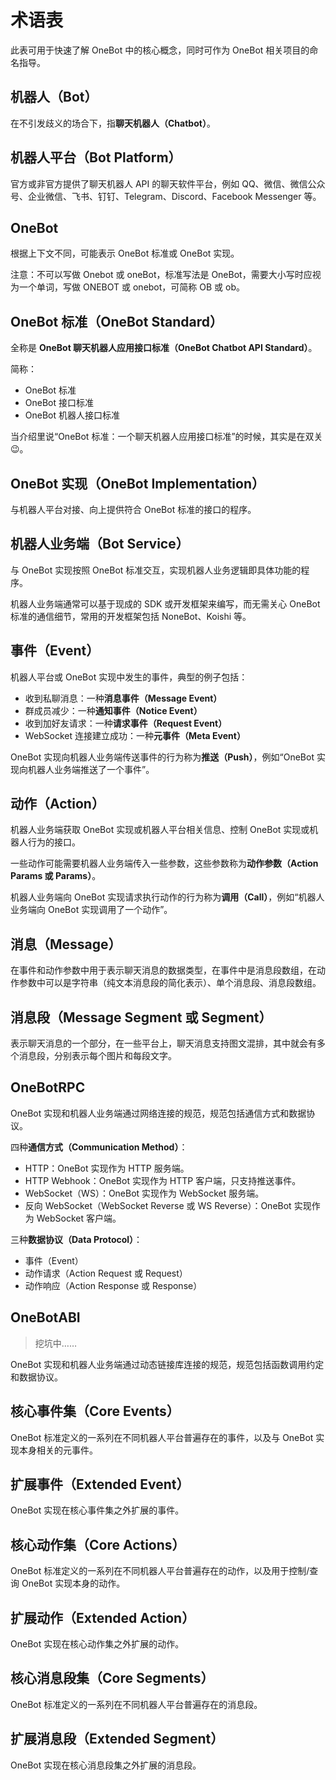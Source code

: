 # 术语表

此表可用于快速了解 OneBot 中的核心概念，同时可作为 OneBot 相关项目的命名指导。

## 机器人（Bot）

在不引发歧义的场合下，指**聊天机器人（Chatbot）**。

## 机器人平台（Bot Platform）

官方或非官方提供了聊天机器人 API 的聊天软件平台，例如 QQ、微信、微信公众号、企业微信、飞书、钉钉、Telegram、Discord、Facebook Messenger 等。

## OneBot

根据上下文不同，可能表示 OneBot 标准或 OneBot 实现。

注意：不可以写做 Onebot 或 oneBot，标准写法是 OneBot，需要大小写时应视为一个单词，写做 ONEBOT 或 onebot，可简称 OB 或 ob。

## OneBot 标准（OneBot Standard）

全称是 **OneBot 聊天机器人应用接口标准（OneBot Chatbot API Standard）**。

简称：

- OneBot 标准
- OneBot 接口标准
- OneBot 机器人接口标准

当介绍里说“OneBot 标准：一个聊天机器人应用接口标准”的时候，其实是在双关😉。

## OneBot 实现（OneBot Implementation）

与机器人平台对接、向上提供符合 OneBot 标准的接口的程序。

## 机器人业务端（Bot Service）

与 OneBot 实现按照 OneBot 标准交互，实现机器人业务逻辑即具体功能的程序。

机器人业务端通常可以基于现成的 SDK 或开发框架来编写，而无需关心 OneBot 标准的通信细节，常用的开发框架包括 NoneBot、Koishi 等。

## 事件（Event）

机器人平台或 OneBot 实现中发生的事件，典型的例子包括：

- 收到私聊消息：一种**消息事件（Message Event）**
- 群成员减少：一种**通知事件（Notice Event）**
- 收到加好友请求：一种**请求事件（Request Event）**
- WebSocket 连接建立成功：一种**元事件（Meta Event）**

OneBot 实现向机器人业务端传送事件的行为称为**推送（Push）**，例如“OneBot 实现向机器人业务端推送了一个事件”。

## 动作（Action）

机器人业务端获取 OneBot 实现或机器人平台相关信息、控制 OneBot 实现或机器人行为的接口。

一些动作可能需要机器人业务端传入一些参数，这些参数称为**动作参数（Action Params 或 Params）**。

机器人业务端向 OneBot 实现请求执行动作的行为称为**调用（Call）**，例如“机器人业务端向 OneBot 实现调用了一个动作”。

## 消息（Message）

在事件和动作参数中用于表示聊天消息的数据类型，在事件中是消息段数组，在动作参数中可以是字符串（纯文本消息段的简化表示）、单个消息段、消息段数组。

## 消息段（Message Segment 或 Segment）

表示聊天消息的一个部分，在一些平台上，聊天消息支持图文混排，其中就会有多个消息段，分别表示每个图片和每段文字。

## OneBotRPC

OneBot 实现和机器人业务端通过网络连接的规范，规范包括通信方式和数据协议。

四种**通信方式（Communication Method）**：

- HTTP：OneBot 实现作为 HTTP 服务端。
- HTTP Webhook：OneBot 实现作为 HTTP 客户端，只支持推送事件。
- WebSocket（WS）：OneBot 实现作为 WebSocket 服务端。
- 反向 WebSocket（WebSocket Reverse 或 WS Reverse）：OneBot 实现作为 WebSocket 客户端。

三种**数据协议（Data Protocol）**：

- 事件（Event）
- 动作请求（Action Request 或 Request）
- 动作响应（Action Response 或 Response）

## OneBotABI

> 挖坑中……

OneBot 实现和机器人业务端通过动态链接库连接的规范，规范包括函数调用约定和数据协议。

## 核心事件集（Core Events）

OneBot 标准定义的一系列在不同机器人平台普遍存在的事件，以及与 OneBot 实现本身相关的元事件。

## 扩展事件（Extended Event）

OneBot 实现在核心事件集之外扩展的事件。

## 核心动作集（Core Actions）

OneBot 标准定义的一系列在不同机器人平台普遍存在的动作，以及用于控制/查询 OneBot 实现本身的动作。

## 扩展动作（Extended Action）

OneBot 实现在核心动作集之外扩展的动作。

## 核心消息段集（Core Segments）

OneBot 标准定义的一系列在不同机器人平台普遍存在的消息段。

## 扩展消息段（Extended Segment）

OneBot 实现在核心消息段集之外扩展的消息段。
